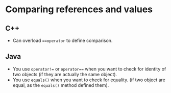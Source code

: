 # Comparing references and values
## C++
* Can overload `==operator` to define comparison.
## Java
* You use `operator!=` or `operator==` when you want to check for identity of two objects (if they are actually the same object).
* You use `equals()` when you want to check for equality. (if two object are equal, as the `equals()` method defined them).
